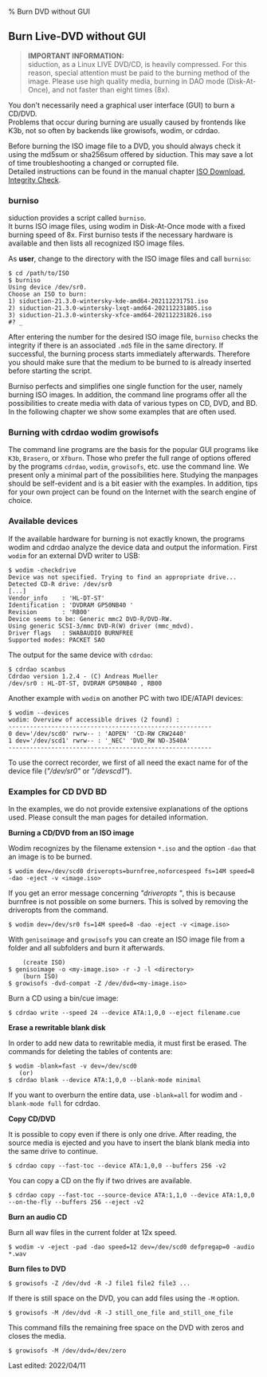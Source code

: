 % Burn DVD without GUI

## Burn Live-DVD without GUI

> **IMPORTANT INFORMATION:**  
> siduction, as a Linux LIVE DVD/CD, is heavily compressed. For this reason, special attention must be paid to the burning method of the image. Please use high quality media, burning in DAO mode (Disk-At-Once), and not faster than eight times (8x).

You don't necessarily need a graphical user interface (GUI) to burn a CD/DVD.  
Problems that occur during burning are usually caused by frontends like K3b, not so often by backends like growisofs, wodim, or cdrdao.

Before burning the ISO image file to a DVD, you should always check it using the md5sum or sha256sum offered by siduction. This may save a lot of time troubleshooting a changed or corrupted file.  
Detailed instructions can be found in the manual chapter [ISO Download, Integrity Check](0206-iso-dl_en.md#integrity-check).

### burniso

siduction provides a script called `burniso`.  
It burns ISO image files, using wodim in Disk-At-Once mode with a fixed burning speed of 8x. First burniso tests if the necessary hardware is available and then lists all recognized ISO image files. 

As **user**, change to the directory with the ISO image files and call `burniso`:

~~~
$ cd /path/to/ISO
$ burniso
Using device /dev/sr0.
Choose an ISO to burn: 
1) siduction-21.3.0-wintersky-kde-amd64-202112231751.iso
2) siduction-21.3.0-wintersky-lxqt-amd64-202112231805.iso
3) siduction-21.3.0-wintersky-xfce-amd64-202112231826.iso
#? _
~~~

After entering the number for the desired ISO image file, `burniso` checks the integrity if there is an associated `.md5` file in the same directory. If successful, the burning process starts immediately afterwards. Therefore you should make sure that the medium to be burned to is already inserted before starting the script.

Burniso perfects and simplifies one single function for the user, namely burning ISO images. In addition, the command line programs offer all the possibilities to create media with data of various types on CD, DVD, and BD. In the following chapter we show some examples that are often used.

### Burning with cdrdao wodim growisofs

The command line programs are the basis for the popular GUI programs like `K3b`, `Brasero`, or `Xfburn`. Those who prefer the full range of options offered by the programs `cdrdao`, `wodim`, `growisofs`, etc. use the command line. We present only a minimal part of the possibilities here. Studying the manpages should be self-evident and is a bit easier with the examples. In addition, tips for your own project can be found on the Internet with the search engine of choice.

### Available devices

If the available hardware for burning is not exactly known, the programs wodim and cdrdao analyze the device data and output the information. First `wodim` for an external DVD writer to USB:

~~~
$ wodim -checkdrive
Device was not specified. Trying to find an appropriate drive...
Detected CD-R drive: /dev/sr0
[...]
Vendor_info    : 'HL-DT-ST'
Identification : 'DVDRAM GP50NB40 '
Revision       : 'RB00'
Device seems to be: Generic mmc2 DVD-R/DVD-RW.
Using generic SCSI-3/mmc DVD-R(W) driver (mmc_mdvd).
Driver flags   : SWABAUDIO BURNFREE 
Supported modes: PACKET SAO
~~~

The output for the same device with `cdrdao`:

~~~
$ cdrdao scanbus
Cdrdao version 1.2.4 - (C) Andreas Mueller
/dev/sr0 : HL-DT-ST, DVDRAM GP50NB40 , RB00
~~~

Another example with `wodim` on another PC with two IDE/ATAPI devices:

~~~
$ wodim --devices
wodim: Overview of accessible drives (2 found) :
---------------------------------------------------------
0 dev='/dev/scd0' rwrw-- : 'AOPEN' 'CD-RW CRW2440'
1 dev='/dev/scd1' rwrw-- : '_NEC' 'DVD_RW ND-3540A'
---------------------------------------------------------
~~~

To use the correct recorder, we first of all need the exact name for of the device file (*"/dev/sr0"* or *"/devscd1"*).

### Examples for CD DVD BD

In the examples, we do not provide extensive explanations of the options used. Please consult the man pages for detailed information.

**Burning a CD/DVD from an ISO image**

Wodim recognizes by the filename extension `*.iso` and the option `-dao` that an image is to be burned.

~~~
$ wodim dev=/dev/scd0 driveropts=burnfree,noforcespeed fs=14M speed=8 -dao -eject -v <image.iso>
~~~

If you get an error message concerning *"driveropts "*, this is because burnfree is not possible on some burners. This is solved by removing the driveropts from the command.

~~~
$ wodim dev=/dev/sr0 fs=14M speed=8 -dao -eject -v <image.iso>
~~~

With `genisoimage` and `growisofs` you can create an ISO image file from a folder and all subfolders and burn it afterwards.

~~~
    (create ISO)
$ genisoimage -o <my-image.iso> -r -J -l <directory>
    (burn ISO)
$ growisofs -dvd-compat -Z /dev/dvd=<my-image.iso>
~~~

Burn a CD using a bin/cue image:

~~~
$ cdrdao write --speed 24 --device ATA:1,0,0 --eject filename.cue
~~~

**Erase a rewritable blank disk**

In order to add new data to rewritable media, it must first be erased. The commands for deleting the tables of contents are:

~~~
$ wodim -blank=fast -v dev=/dev/scd0
   (or)
$ cdrdao blank --device ATA:1,0,0 --blank-mode minimal
~~~

If you want to overburn the entire data, use `-blank=all` for wodim and `-blank-mode full` for cdrdao.


**Copy CD/DVD**

It is possible to copy even if there is only one drive. After reading, the source media is ejected and you have to insert the blank blank media into the same drive to continue.

~~~
$ cdrdao copy --fast-toc --device ATA:1,0,0 --buffers 256 -v2
~~~

You can copy a CD on the fly if two drives are available.

~~~
$ cdrdao copy --fast-toc --source-device ATA:1,1,0 --device ATA:1,0,0 --on-the-fly --buffers 256 --eject -v2
~~~

**Burn an audio CD**

Burn all wav files in the current folder at 12x speed.

~~~
$ wodim -v -eject -pad -dao speed=12 dev=/dev/scd0 defpregap=0 -audio *.wav
~~~

**Burn files to DVD**

~~~
$ growisofs -Z /dev/dvd -R -J file1 file2 file3 ...
~~~

If there is still space on the DVD, you can add files using the `-M` option.

~~~
$ growisofs -M /dev/dvd -R -J still_one_file and_still_one_file
~~~

This command fills the remaining free space on the DVD with zeros and closes the media.

~~~
$ growisofs -M /dev/dvd=/dev/zero
~~~~

<div id="rev">Last edited: 2022/04/11</div>

